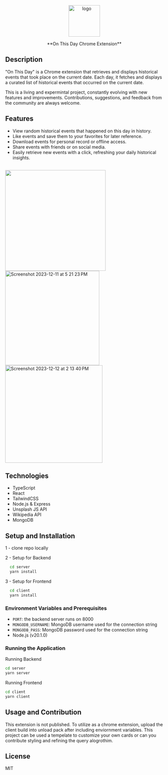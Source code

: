 <div align="center">
    <img src="https://github.com/Randalab6/cr-extension/assets/31637771/f10ff793-deda-4859-a7dd-a6ed1fdd5a38" alt="logo" width="100" height="100">
</div>


<p align="center"> **On This Day Chrome Extension** </p>



## Description
<p>
"On This Day" is a Chrome extension that retrieves and displays historical events that took place on the current date. Each day, it fetches and displays a curated list of historical events that occurred on the current date. 
</p>

This is a living and expermintal project, constantly evolving with new features and improvements. Contributions, suggestions, and feedback from the community are always welcome. 

## Features

- View random historical events that happened on this day in history.
- Like events and save them to your favorites for later reference.  
- Download events for personal record or offline access.
- Share events with friends or on social media.
- Easily retrieve new events with a click, refreshing your daily historical insights.

<br>
<img width="320" src="https://github.com/Randalab6/cr-extension/assets/31637771/8d6f4635-59c6-464c-8527-9db506a709bb">

<img width="300" alt="Screenshot 2023-12-11 at 5 21 23 PM" src="https://github.com/Randalab6/cr-extension/assets/31637771/9fd998c9-5a76-4d6e-ba8e-d8139aecd0e0">

<img width="310" alt="Screenshot 2023-12-12 at 2 13 40 PM" src="https://github.com/Randalab6/cr-extension/assets/31637771/a1208780-39bc-4864-a03c-fc352af42a6f">



## Technologies 

- TypeScript
- React
- TailwindCSS
- Node.js & Express
- Unsplash JS API
- Wikipedia API
- MongoDB

## Setup and Installation

1 - clone repo locally


2 - Setup for Backend
  ``` bash
    cd server
    yarn install
   ```

3 - Setup for Frontend
  ``` bash
    cd client
    yarn install
  ```

### Environment Variables and Prerequisites

- `PORT`: the backend server runs on 8000
- `MONGODB_USERNAME`: MongoDB username used for the connection string
- `MONGODB_PASS`: MongoDB password used for the connection string
- Node.js (v20.1.0)

### Running the Application

Running Backend
``` bash
cd server
yarn server
```

Running Frontend
``` bash
cd client
yarn client
```

## Usage and Contribution

This extension is not published. To utilize as a chrome extension, upload the client build into unload pack after including enviornment variables. This project can be used a tempelate to customize your own cards or can you contribute styling and refining the query alogrothim. 

## License 
MIT
